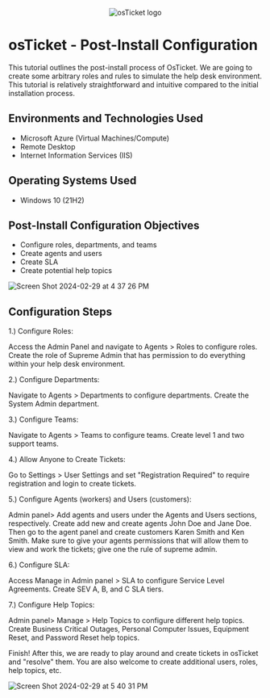 <p align="center">
<img src="https://i.imgur.com/Clzj7Xs.png" alt="osTicket logo"/>
</p>

<h1>osTicket - Post-Install Configuration</h1>
This tutorial outlines the post-install process of OsTicket. We are going to create some arbitrary roles and rules to simulate the help desk environment. This tutorial is relatively straightforward and intuitive compared to the initial installation process. <br />

<h2>Environments and Technologies Used</h2>

- Microsoft Azure (Virtual Machines/Compute)
- Remote Desktop
- Internet Information Services (IIS)

<h2>Operating Systems Used </h2>

- Windows 10</b> (21H2)

<h2>Post-Install Configuration Objectives</h2>

- Configure roles, departments, and teams
- Create agents and users
- Create SLA
- Create potential help topics
  
![Screen Shot 2024-02-29 at 4 37 26 PM](https://github.com/Chillsoda/post-install-config/assets/161760771/d0c236be-18e5-418a-a10e-508150af0c41)

<h2>Configuration Steps</h2>

1.) Configure Roles:

Access the Admin Panel and navigate to Agents > Roles to configure roles. Create the role of Supreme Admin that has permission to do everything within your help desk environment.

2.) Configure Departments:

 Navigate to Agents > Departments to configure departments. Create the System Admin department.

3.) Configure Teams:

Navigate to Agents > Teams to configure teams. Create level 1 and two support teams.

4.) Allow Anyone to Create Tickets:

Go to Settings > User Settings and set "Registration Required" to require registration and login to create tickets.

5.) Configure Agents (workers) and Users (customers):

Admin panel> Add agents and users under the Agents and Users sections, respectively. Create add new and create agents John Doe and Jane Doe. Then go to the agent panel and create customers Karen Smith and Ken Smith. Make sure to give your agents permissions that will allow them to view and work the tickets; give one the rule of supreme admin.

6.) Configure SLA:

Access Manage in Admin panel > SLA to configure Service Level Agreements. Create SEV A, B, and C SLA tiers. 

7.) Configure Help Topics:

Admin panel> Manage > Help Topics to configure different help topics. Create Business Critical Outages, Personal Computer Issues, Equipment Reset, and Password Reset help topics. 

Finish! After this, we are ready to play around and create tickets in osTicket and "resolve" them. You are also welcome to create additional users, roles, help topics, etc. 

![Screen Shot 2024-02-29 at 5 40 31 PM](https://github.com/Chillsoda/post-install-config/assets/161760771/a846010a-e8b1-4bdd-b34e-0af93c5ac856)



